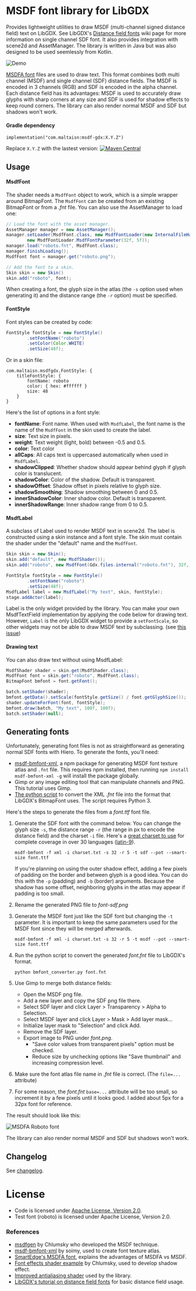 # MSDF font library for LibGDX
Provides lightweight utilities to draw MSDF (multi-channel signed distance field) 
text on LibGDX. See LibGDX's [Distance field fonts][sdf-libgdx] wiki page for more information on
single channel SDF font. It also provides integration with scene2d and AssetManager. 
The library is written in Java but was also designed to be used seemlessly from Kotlin.

![Demo](demo.gif)

[MSDFA font][msdfa] files are used to draw text. This format combines both
multi channel (MSDF) and single channel (SDF) distance fields. 
The MSDF is encoded in 3 channels (RGB) and SDF is encoded in the alpha channel.
Each distance field has its advantages: MSDF is used to accurately draw glyphs with 
sharp corners at any size and SDF is used for shadow effects to keep round corners.
The library can also render normal MSDF and SDF but shadows won't work.

#### Gradle dependency
```
implementation("com.maltaisn:msdf-gdx:X.Y.Z")
```
Replace `X.Y.Z` with the lastest version: [![Maven Central](https://img.shields.io/maven-central/v/com.maltaisn/msdf-gdx)](https://search.maven.org/artifact/com.maltaisn/msdf-gdx)

## Usage

#### MsdfFont
The shader needs a `MsdfFont` object to work, which is a simple wrapper around BitmapFont.
The `MsdfFont` can be created from an existing BitmapFont or from a *.fnt* file. 
You can also use the AssetManager to load one:
```java
// Load the font with the asset manager.
AssetManager manager = new AssetManager();
manager.setLoader(MsdfFont.class, new MsdfFontLoader(new InternalFileHandleResolver()),
        new MsdfFontLoader.MsdfFontParameter(32f, 5f));
manager.load("roboto.fnt", MsdfFont.class);
manager.finishLoading();
MsdfFont font = manager.get("roboto.png");

// Add the font to a skin.
Skin skin = new Skin()
skin.add("roboto", font);
```
When creating a font, the glyph size in the atlas (the `-s` option used when generating it) 
and the distance range (the `-r` option) must be specified.

#### FontStyle
Font styles can be created by code:
```java
FontStyle fontStyle = new FontStyle()
        .setFontName("roboto")
        .setColor(Color.WHITE)
        .setSize(48f);
```
Or in a skin file:
```libgdxjson
com.maltaisn.msdfgdx.FontStyle: {
    titleFontStyle: {
        fontName: roboto
        color: { hex: #ffffff }
        size: 48
    }
}
```

Here's the list of options in a font style:
- **fontName**: Font name. When used with `MsdfLabel`, the font name is the name of the `MsdfFont` 
  in the skin used to create the label.
- **size**: Text size in pixels.
- **weight**: Text weight (light, bold) between -0.5 and 0.5.
- **color**: Text color
- **allCaps**: All caps text is uppercased automatically when used in `MsdfLabel`.
- **shadowClipped**: Whether shadow should appear behind glyph if glyph color is translucent.
- **shadowColor**: Color of the shadow. Default is transparent.
- **shadowOffset**: Shadow offset in pixels relative to glyph size.
- **shadowSmoothing**: Shadow smoothing between 0 and 0.5.
- **innerShadowColor**: Inner shadow color. Default is transparent.
- **innerShadowRange**: Inner shadow range from 0 to 0.5.

#### MsdfLabel
A subclass of Label used to render MSDF text in scene2d. The label is constructed using a skin instance
and a font style. The skin must contain the shader under the "default" name and the `MsdfFont`.
```java
Skin skin = new Skin();
skin.add("default", new MsdfShader());
skin.add("roboto", new MsdfFont(Gdx.files.internal("roboto.fnt"), 32f, 5f));

FontStyle fontStyle = new FontStyle()
        .setFontName("roboto")
        .setSize(48f);
MsdfLabel label = new MsdfLabel("My text", skin, fontStyle);
stage.addActor(label);
```

Label is the only widget provided by the library. You can make your own MsdfTextField implementation
by applying the code below for drawing text. However, `Label` is the only LibGDX widget to provide
a `setFontScale`, so other widgets may not be able to draw MSDF text by subclassing. 
(see [this issue](https://github.com/libgdx/libgdx/issues/5719))

#### Drawing text
You can also draw text without using MsdfLabel:
```java
MsdfShader shader = skin.get(MsdfShader.class);
MsdfFont font = skin.get("roboto", MsdfFont.class);
BitmapFont bmfont = font.getFont();

batch.setShader(shader);
bmfont.getData().setScale(fontStyle.getSize() / font.getGlyphSize());
shader.updateForFont(font, fontStyle);
bmfont.draw(batch, "My text", 100f, 100f);
batch.setShader(null);
```

## Generating fonts
Unfortunately, generating font files is not as straightforward as generating normal SDF
fonts with Hiero. To generate the fonts, you'll need:
- [msdf-bmfont-xml][msdf-bmfont-xml], a npm package for generating MSDF font texture atlas and `.fnt` file.
  This requires npm installed, then running `npm install msdf-bmfont-xml -g` will install the package globally. 
- Gimp or any image editing tool that can manipulate channels and PNG. This tutorial uses Gimp.
- [The python script][xml-to-fnt] to convert the XML *.fnt* file into the format that LibGDX's BitmapFont uses.
  The script requires Python 3.

Here's the steps to generate the files from a *font.ttf* font file.

1. Generate the SDF font with the command below. You can change the glyph size `-s`, 
   the distance range `-r` (the range in px to encode the distance field) and the charset `-i` file.
   Here's a [great charset to use][charset] for complete coverage in over 30 languages ([latin-9][charset-wiki]).
   ```text
   msdf-bmfont -f xml -i charset.txt -s 32 -r 5 -t sdf --pot --smart-size font.ttf
   ```
   If you're planning on using the outer shadow effect, adding a few pixels of padding on the border
   and between glyph is a good idea. You can do this with the `-p` (padding) and `-b` (border) arguments.
   Because the shadow has some offset, neighboring glyphs in the atlas may appear if padding is too small.

2. Rename the generated PNG file to *font-sdf.png*
3. Generate the MSDF font just like the SDF font but changing the `-t` parameter.
   It is important to keep the same parameters used for the MSDF font since they will be merged afterwards.
   ```text
   msdf-bmfont -f xml -i charset.txt -s 32 -r 5 -t msdf --pot --smart-size font.ttf
   ```
   
4. Run the python script to convert the generated *font.fnt* file to LibGDX's format.
   ```text
   python bmfont_converter.py font.fnt
   ```
  
5. Use Gimp to merge both distance fields:
    - Open the MSDF png file.
    - Add a new layer and copy the SDF png file there.
    - Select SDF layer and click Layer > Transparency > Alpha to Selection.
    - Select MSDF layer and click Layer > Mask > Add layer mask...
    - Initialize layer mask to "Selection" and click Add.
    - Remove the SDF layer.
    - Export image to PNG under *font.png*.
        - "Save color values from transparent pixels" option must be checked.
        - Reduce size by unchecking options like "Save thumbnail" and increasing compression level.
6. Make sure the font atlas file name in *.fnt* file is correct. (The `file=...` attribute)
7. For some reason, the *font.fnt* `base=...` attribute will be too small, so increment it by a few pixels
   until it looks good. I added about 5px for a 32px font for reference.

The result should look like this:

![MSDFA Roboto font](test/assets/font/roboto-32.png)

The library can also render normal MSDF and SDF but shadows won't work.

## Changelog
See [changelog](CHANGELOG.md).

# License
- Code is licensed under [Apache License, Version 2.0](LICENSE).
- Test font (roboto) is licensed under Apache License, Version 2.0.

### References
- [msdfgen][msdfgen] by Chlumsky who developed the MSDF technique.
- [msdf-bmfont-xml][msdf-bmfont-xml] by soimy, used to create font texture atlas.
- [SmartEdge's MSDFA font][msdfa], explains the advantages of MSDFA vs MSDF.
- [Font effects shader example][effects-shader] by Chlumsky, used to develop shadow effect.
- [Improved antialiasing shader][better-aa] used by the library.
- [LibGDX's tutorial on distance field fonts][sdf-libgdx] for basic distance field usage.


[msdfa]: http://inter-illusion.com/assets/I2SmartEdgeManual/SmartEdge.html?WhatSDFFormattouse.html
[msdf-bmfont-xml]: https://github.com/soimy/msdf-bmfont-xml
[msdfgen]: https://github.com/Chlumsky/msdfgen
[xml-to-fnt]: utils/bmfont_converter.py
[charset]: utils/charset.txt
[charset-wiki]: https://en.wikipedia.org/wiki/ISO/IEC_8859-15
[sdf-libgdx]: https://github.com/libgdx/libgdx/wiki/Distance-field-fonts
[effects-shader]: https://gist.github.com/Chlumsky/263c960ae0a7df59afc2da4051eb0553
[better-aa]: https://github.com/Chlumsky/msdfgen/issues/36
